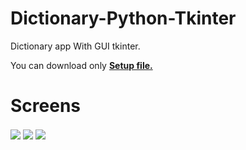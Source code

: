 # Dictionary-Python-Tkinter
Dictionary app With GUI tkinter.

You can download only **[Setup file.](https://github.com/hemidvs/Dictionary-Python-Tkinter/blob/master/dict-setup.exe)**

# Screens
<img align="center" src="https://github.com/hemidvs/Dictionary-Python-Tkinter/blob/master/screens/1.PNG?raw=true" />


<img align="center" src="https://github.com/hemidvs/Dictionary-Python-Tkinter/blob/master/screens/2.PNG?raw=true" />


<img align="center" src="https://github.com/hemidvs/Dictionary-Python-Tkinter/blob/master/screens/3.PNG?raw=true" />






